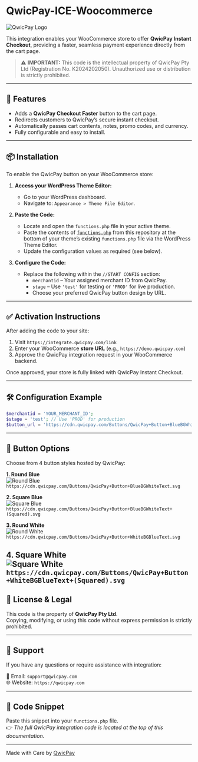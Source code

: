 # QwicPay-ICE-Woocommerce


![QwicPay Logo](https://qwicpay.com/assets/QwicPayLogo.png)

This integration enables your WooCommerce store to offer **QwicPay Instant Checkout**, providing a faster, seamless payment experience directly from the cart page.

> ⚠️ **IMPORTANT:** This code is the intellectual property of QwicPay Pty Ltd (Registration No. K2024202050). Unauthorized use or distribution is strictly prohibited.

---

## 🚀 Features

- Adds a **QwicPay Checkout Faster** button to the cart page.
- Redirects customers to QwicPay’s secure instant checkout.
- Automatically passes cart contents, notes, promo codes, and currency.
- Fully configurable and easy to install.

---

## 📦 Installation

To enable the QwicPay button on your WooCommerce store:

1. **Access your WordPress Theme Editor:**
   - Go to your WordPress dashboard.
   - Navigate to: `Appearance > Theme File Editor`.

2. **Paste the Code:**
   - Locate and open the `functions.php` file in your active theme.
   - Paste the contents of [`functions.php`](functions.php) from this repository at the bottom of your theme’s existing `functions.php` file via the WordPress Theme Editor.
   - Update the configuration values as required (see below).

3. **Configure the Code:**
   - Replace the following within the `//START CONFIG` section:
     - `merchantid` – Your assigned merchant ID from QwicPay.
     - `stage` – Use `'test'` for testing or `'PROD'` for live production.
     - Choose your preferred QwicPay button design by URL.

---

## ✅ Activation Instructions

After adding the code to your site:

1. Visit `https://integrate.qwicpay.com/link`
2. Enter your WooCommerce **store URL** (e.g., `https://demo.qwicpay.com`)
3. Approve the QwicPay integration request in your WooCommerce backend.

Once approved, your store is fully linked with QwicPay Instant Checkout.

---

## 🛠 Configuration Example

```php
$merchantid = 'YOUR_MERCHANT_ID';
$stage = 'test'; // Use 'PROD' for production
$button_url = 'https://cdn.qwicpay.com/Buttons/QwicPay+Button+BlueBGWhiteText.svg';
```


---

## 🎨 Button Options

Choose from 4 button styles hosted by QwicPay:

**1. Round Blue**  
![Round Blue](https://cdn.qwicpay.com/Buttons/QwicPay+Button+BlueBGWhiteText.svg)  
`https://cdn.qwicpay.com/Buttons/QwicPay+Button+BlueBGWhiteText.svg`

**2. Square Blue**  
![Square Blue](https://cdn.qwicpay.com/Buttons/QwicPay+Button+BlueBGWhiteText+(Squared).svg)  
`https://cdn.qwicpay.com/Buttons/QwicPay+Button+BlueBGWhiteText+(Squared).svg`

**3. Round White**  
![Round White](https://cdn.qwicpay.com/Buttons/QwicPay+Button+WhiteBGBlueText.svg)  
`https://cdn.qwicpay.com/Buttons/QwicPay+Button+WhiteBGBlueText.svg`

**4. Square White**  
![Square White](https://cdn.qwicpay.com/Buttons/QwicPay+Button+WhiteBGBlueText+(Squared).svg)  
`https://cdn.qwicpay.com/Buttons/QwicPay+Button+WhiteBGBlueText+(Squared).svg`
---

## 📄 License & Legal

This code is the property of **QwicPay Pty Ltd**.  
Copying, modifying, or using this code without express permission is strictly prohibited.

---

## 💬 Support

If you have any questions or require assistance with integration:

📧 Email: `support@qwicpay.com`  
🌐 Website: `https://qwicpay.com`

---

## 🔗 Code Snippet

Paste this snippet into your `functions.php` file.  
👉 _The full QwicPay integration code is located at the top of this documentation._

---

Made with Care by [QwicPay](https://qwicpay.com)

